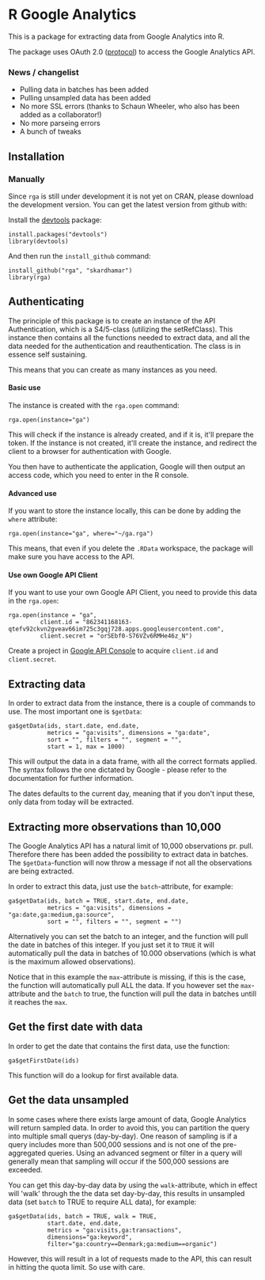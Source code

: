 # R Google Analytics

This is a package for extracting data from Google Analytics into R.

The package uses OAuth 2.0 ([protocol](http://tools.ietf.org/html/draft-ietf-oauth-v2-22)) to access the Google Analytics API.

### News / changelist

- Pulling data in batches has been added
- Pulling unsampled data has been added
- No more SSL errors (thanks to Schaun Wheeler, who also has been added as a collaborator!)
- No more parseing errors
- A bunch of tweaks

## Installation

### Manually

Since `rga` is still under development it is not yet on CRAN, please download the development version. You can get the latest version from github with:

Install the [devtools](https://github.com/hadley/devtools) package:

	install.packages("devtools")
	library(devtools)

And then run the `install_github` command:

	install_github("rga", "skardhamar")
	library(rga)

## Authenticating

The principle of this package is to create an instance of the API Authentication, which is a S4/5-class (utilizing the setRefClass). This instance then contains all the functions needed to extract data, and all the data needed for the authentication and reauthentication. The class is in essence self sustaining.

This means that you can create as many instances as you need.

#### Basic use

The instance is created with the `rga.open` command:

	rga.open(instance="ga")

This will check if the instance is already created, and if it is, it'll prepare the token. If the instance is not created, it'll create the instance, and redirect the client to a browser for authentication with Google.

You then have to authenticate the application, Google will then output an access code, which you need to enter in the R console.

#### Advanced use

If you want to store the instance locally, this can be done by adding the `where` attribute:

	rga.open(instance="ga", where="~/ga.rga")

This means, that even if you delete the `.RData` workspace, the package will make sure you have access to the API.

#### Use own Google API Client

If you want to use your own Google API Client, you need to provide this data in the `rga.open`:

	rga.open(instance = "ga", 
			 client.id = "862341168163-qtefv92ckvn2gveav66im725c3gqj728.apps.googleusercontent.com", 
			 client.secret = "orSEbf0-S76VZv6RMHe46z_N")

Create a project in [Google API Console](https://code.google.com/apis/console/) to acquire `client.id` and `client.secret`.

## Extracting data

In order to extract data from the instance, there is a couple of commands to use. The most important one is `$getData`:

	ga$getData(ids, start.date, end.date, 
			   metrics = "ga:visits", dimensions = "ga:date", 
			   sort = "", filters = "", segment = "",
			   start = 1, max = 1000)

This will output the data in a data frame, with all the correct formats applied. The syntax follows the one dictated by Google - please refer to the documentation for further information.

The dates defaults to the current day, meaning that if you don't input these, only data from today will be extracted.

## Extracting more observations than 10,000

The Google Analytics API has a natural limit of 10,000 observations pr. pull. Therefore there has been added the possibility to extract data in batches. The `$getData`-function will now throw a message if not all the observations are being extracted. 

In order to extract this data, just use the `batch`-attribute, for example:

	ga$getData(ids, batch = TRUE, start.date, end.date, 
			   metrics = "ga:visits", dimensions = "ga:date,ga:medium,ga:source", 
			   sort = "", filters = "", segment = "")

Alternatively you can set the batch to an integer, and the function will pull the date in batches of this integer. If you just set it to `TRUE` it will automatically pull the data in batches of 10.000 observations (which is what is the maximum allowed observations).

Notice that in this example the `max`-attribute is missing, if this is the case, the function will automatically pull ALL the data. If you however set the `max`-attribute and the `batch` to true, the function will pull the data in batches untill it reaches the `max`.

## Get the first date with data

In order to get the date that contains the first data, use the function:

	ga$getFirstDate(ids)

This function will do a lookup for first available data.

## Get the data unsampled

In some cases where there exists large amount of data, Google Analytics will return sampled data. In order to avoid this, you can partition the query into multiple small querys (day-by-day). One reason of sampling is if a query includes more than 500,000 sessions and is not one of the pre-aggregated queries. Using an advanced segment or filter in a query will generally mean that sampling will occur if the 500,000 sessions are exceeded.

You can get this day-by-day data by using the `walk`-attribute, which in effect will 'walk' through the the data set day-by-day, this results in unsampled data (set `batch` to TRUE to require ALL data), for example:

	ga$getData(ids, batch = TRUE, walk = TRUE, 
			   start.date, end.date, 
			   metrics = "ga:visits,ga:transactions", 
			   dimensions="ga:keyword",
			   filter="ga:country==Denmark;ga:medium==organic")

However, this will result in a lot of requests made to the API, this can result in hitting the quota limit. So use with care.